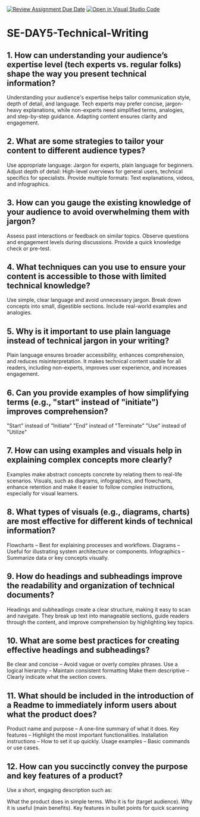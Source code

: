 [![Review Assignment Due Date](https://classroom.github.com/assets/deadline-readme-button-22041afd0340ce965d47ae6ef1cefeee28c7c493a6346c4f15d667ab976d596c.svg)](https://classroom.github.com/a/zsAR-pyY)
[![Open in Visual Studio Code](https://classroom.github.com/assets/open-in-vscode-2e0aaae1b6195c2367325f4f02e2d04e9abb55f0b24a779b69b11b9e10269abc.svg)](https://classroom.github.com/online_ide?assignment_repo_id=18515315&assignment_repo_type=AssignmentRepo)
# SE-DAY5-Technical-Writing
## 1. How can understanding your audience’s expertise level (tech experts vs. regular folks) shape the way you present technical information?
Understanding your audience's expertise helps tailor communication style, depth of detail, and language. Tech experts may prefer concise, jargon-heavy explanations, while non-experts need simplified terms, analogies, and step-by-step guidance. Adapting content ensures clarity and engagement.
## 2. What are some strategies to tailor your content to different audience types?
Use appropriate language: Jargon for experts, plain language for beginners.
Adjust depth of detail: High-level overviews for general users, technical specifics for specialists.
Provide multiple formats: Text explanations, videos, and infographics.

## 3. How can you gauge the existing knowledge of your audience to avoid overwhelming them with jargon?
Assess past interactions or feedback on similar topics.
Observe questions and engagement levels during discussions.
Provide a quick knowledge check or pre-test.
## 4. What techniques can you use to ensure your content is accessible to those with limited technical knowledge?
Use simple, clear language and avoid unnecessary jargon.
Break down concepts into small, digestible sections.
Include real-world examples and analogies.
## 5. Why is it important to use plain language instead of technical jargon in your writing?
Plain language ensures broader accessibility, enhances comprehension, and reduces misinterpretation. It makes technical content usable for all readers, including non-experts, improves user experience, and increases engagement.
## 6. Can you provide examples of how simplifying terms (e.g., "start" instead of "initiate") improves comprehension?
"Start" instead of "Initiate"
"End" instead of "Terminate"
"Use" instead of "Utilize"
## 7. How can using examples and visuals help in explaining complex concepts more clearly?
Examples make abstract concepts concrete by relating them to real-life scenarios. Visuals, such as diagrams, infographics, and flowcharts, enhance retention and make it easier to follow complex instructions, especially for visual learners.
## 8. What types of visuals (e.g., diagrams, charts) are most effective for different kinds of technical information?
Flowcharts – Best for explaining processes and workflows.
Diagrams – Useful for illustrating system architecture or components.
Infographics – Summarize data or key concepts visually.

## 9. How do headings and subheadings improve the readability and organization of technical documents?
Headings and subheadings create a clear structure, making it easy to scan and navigate. They break up text into manageable sections, guide readers through the content, and improve comprehension by highlighting key topics.

## 10. What are some best practices for creating effective headings and subheadings?
Be clear and concise – Avoid vague or overly complex phrases.
Use a logical hierarchy – Maintain consistent formatting 
Make them descriptive – Clearly indicate what the section covers.

## 11. What should be included in the introduction of a Readme to immediately inform users about what the product does?
Product name and purpose – A one-line summary of what it does.
Key features – Highlight the most important functionalities.
Installation instructions – How to set it up quickly.
Usage examples – Basic commands or use cases.
## 12. How can you succinctly convey the purpose and key features of a product?
Use a short, engaging description such as:

What the product does in simple terms.
Who it is for (target audience).
Why it is useful (main benefits).
Key features in bullet points for quick scanning
